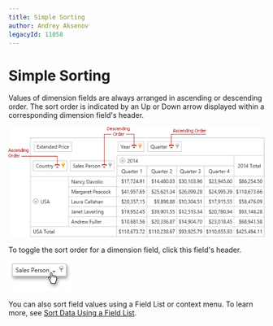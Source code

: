 ```yaml
---
title: Simple Sorting
author: Andrey Aksenov
legacyId: 11058
---
```

# Simple Sorting
Values of dimension fields are always arranged in ascending or descending order. The sort order is indicated by an Up or Down arrow displayed within a corresponding dimension field's header.

![ASPxPivotGrid_DataSorting](../../../../images/img8922.png)

To toggle the sort order for a dimension field, click this field's header.

![EU_HeaderClick](../../../../images/img15859.png)

You can also sort field values using a Field List or context menu. To learn more, see [Sort Data Using a Field List](sort-data-using-a-field-list.md).